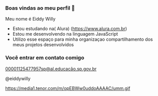 ### Boas vindas ao meu perfil 💙

Meu nome é Eiddy Willy

- Estou estudando na( Alura) (https://www.alura.com.br)  
- Estou me desenvolvendo na linguagem JavaScript
- Utilizo esse espaço para minha organizaçao compartilhamento dos meus projetos desenvolvidos

### Você entrar em contato comigo

00001125477957sp@al.educacão.sp.gov.br

@eiddywilly

https://media1.tenor.com/m/opEBWw0uddoAAAAC/umm.gif




































































































































































